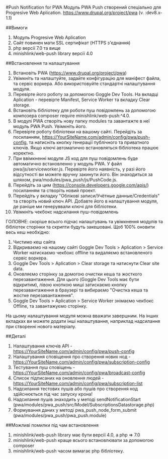 #Push Notification for PWA
Модуль PWA Push створений спеціально для Progresive Web Aplication.
https://www.drupal.org/project/pwa (v. :dev8.x-1.1) 

##Вимоги
1) Модуль Progresive Web Aplication
2) Сайт повинен мати SSL сертифікат (HTTPS з'єднання)
3) php версії 7.0 та вище
4) minishlink/web-push library версії 4.0

##Встановлення та налаштування
1) Встановіть PWA (https://www.drupal.org/project/pwa)
2) Увімкніть та налаштуйте, задайте конфігурацію для маніфест файла, 
та сервіс воркера. Або використовуйте стандартні налаштування модуля.
3) Перевірте його роботу за допомогою Goggle Dev Tools. На вкладці 
Aplication - перевірте Manifest, Service Worker та вкладку Clear storage.
4) Встановіть бібліотеку для роботи пуш повідомлень за допомогою 
композера composer require minishlink/web-push:^4.0.
5) В модулі PWA створіть нову папку modules та завантажте в неї модуль
PWA Push. Увімкніть його.
6) Перевірте роботу бібліотеки на вашому сайті. Перейдіть за посиланням,
https://YourSiteName.com/admin/config/pwa/push-config, та натисніть 
кнопку генерації публічного та приватного ключів. Якщо ключі автоматично 
встановляться бібліотека працює коректно.
7) При ввімкненні модуля JS код для пуш повідомлень буде автоматично 
встановленно у модуль PWA. У файл pwa/js/serviceworker.js. Перевірте його
наявність, у разі його відсутності ви можете вручну закинути його. Він 
знаходиться за шляхом, pwa/modules/pwa_push/js/PushCode.js.
8) Перейдіть за цим (https://console.developers.google.com/apis/) 
посиланням та створіть новий проект. 
9) Перейдіть у вкладку "Облікові записи/Учётные данные/Credentials" та
створіть новий ключ API. Добавте його в налаштування модуля, де раніше ми
генеруввали ключі для бібліотеки.
10) Увімкніть чекбокс надсилання пуш-повідомлень

ГОЛОВНЕ: скоріше всього підчас налаштувань та увімкнення модулів та бібліотек
сторінки та скрипти будуть закешовані. Щоб 100% оновити весь кеш необхідно:
1) Чистимо кеш сайта 
2) Відкриваємо на нашому сайті Goggle Dev Tools > Aplication > Service Worker
натискаємо чекбокс offline та видаляємо встановленого сервіс воркера.
3) Goggle Dev Tools > Aplication > Clear storage та натиснути Clear site data.
4) Оновляємо сторінку за домогою очистки кеша та жосткого перезавантаження. 
Для цього (Goggle Dev Tools має бути відкритим), лівою кнопкою миші затискаємо 
кнопку перезавантаження в браузері та вибираємо "Очистка кеша та жостке 
перезавантаження".
5) Goggle Dev Tools > Aplication > Service Worker знімаємо чекбокс Offline,
та завантажуємо сторінку.

На цьому налаштування модуля можна вважати завершним. На інших вкладках ви
можете додати інші налаштування, наприклад надсилання при створенні нового 
матеріалу. 

##Деталі
1) Налаштування ключів API - 
https://YourSiteName.com/admin/config/pwa/push-config
2) Налаштування сповіщення про створення нових нод - 
https://YourSiteName.com/admin/config/pwa/subscription-config
3) Тестування пуш сповіщень - 
https://YourSiteName.com/admin/config/pwa/broadcast-config
4) Список підписаних на оновлення людей - 
https://YourSiteName.com/admin/config/pwa/subscription-list
5) Надсилання тестових пушів або пушів про створення нод здійснюється 
під час запуску крона!
6) Надсилання пушів знаходить у методі sendNotificationStart 
(pwa/modules/pwa_push/src/Model/SubscriptionsDatastorage.php) 
7) Формування даних у методі pwa_push_node_form_submit 
(pwa/modules/pwa_push/pwa_push.module) 


##Можливі помилки під чам встановлення
1) minishlink/web-push library має бути версії 4.0, а php => 7.0
2) minishlink/web-push краще всього встановлювати за допомогою composer
3) minishlink/web-push часом вимагає php бібліотеку.
